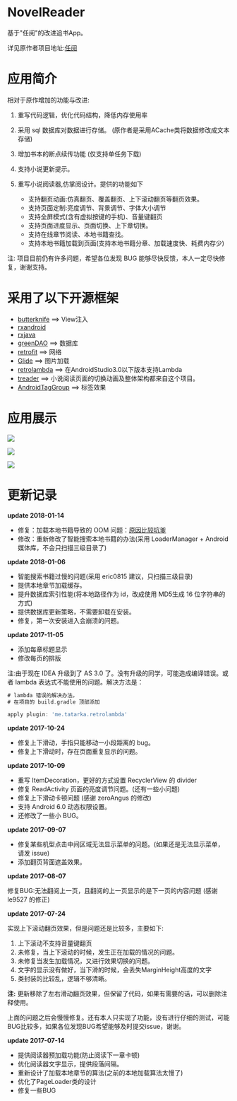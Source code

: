 # NovelReader

基于"任阅"的改进追书App。

详见原作者项目地址:[任阅](https://github.com/JustWayward/BookReader)

# 应用简介

相对于原作增加的功能与改进:

1. 重写代码逻辑，优化代码结构，降低内存使用率
2. 采用 sql 数据库对数据进行存储。 (原作者是采用ACache类将数据修改成文本存储)
3. 增加书本的断点续传功能 (仅支持单任务下载)
4. 支持小说更新提示。
5. 重写小说阅读器,仿掌阅设计。提供的功能如下

   * 支持翻页动画:仿真翻页、覆盖翻页、上下滚动翻页等翻页效果。
   * 支持页面定制:亮度调节、背景调节、字体大小调节
   * 支持全屏模式(含有虚拟按键的手机)、音量键翻页
   * 支持页面进度显示、页面切换、上下章切换。
   * 支持在线章节阅读、本地书籍查找。
   * 支持本地书籍加载到页面(支持本地书籍分章、加载速度快、耗费内存少)

注: 项目目前仍有许多问题，希望各位发现 BUG 能够尽快反馈，本人一定尽快修复，谢谢支持。

# 采用了以下开源框架

* [butterknife](https://github.com/JakeWharton/butterknife)    ==>    View注入
* [rxandroid](https://github.com/ReactiveX/RxAndroid)
* [rxjava](https://github.com/ReactiveX/RxJava)
* [greenDAO](https://github.com/greenrobot/greenDAO)    ==>    数据库
* [retrofit](https://github.com/square/retrofit)  ==> 网络
* [Glide](https://github.com/bumptech/glide)    ==>    图片加载
* [retrolambda](https://github.com/orfjackal/retrolambda)    ==>    在AndroidStudio3.0以下版本支持Lambda
* [treader](https://github.com/PeachBlossom/treader)    ==>    小说阅读页面的切换动画及整体架构都来自这个项目。
* [AndroidTagGroup](https://github.com/2dxgujun/AndroidTagGroup)    ==>    标签效果
# 应用展示

![](https://github.com/newbiechen1024/NovelReader/blob/master/screenshot/reader.gif)

![](https://github.com/newbiechen1024/NovelReader/blob/master/screenshot/load_local_file.gif)

![](https://github.com/newbiechen1024/NovelReader/blob/master/screenshot/download.gif)

# 更新记录

**update 2018-01-14**

* 修复：加载本地书籍导致的 OOM 问题：[原因比较坑爹](https://github.com/newbiechen1024/NovelReader/issues/26)
* 修改：重新修改了智能搜索本地书籍的办法(采用 LoaderManager + Android 媒体库，不会只扫描三级目录了)

**update 2018-01-06**

* 智能搜索书籍过慢的问题(采用 eric0815 建议，只扫描三级目录)
* 提供本地章节加载缓存。
* 提升数据库索引性能(将本地路径作为 id，改成使用 MD5生成 16 位字符串的方式)
* 提供数据库更新策略，不需要卸载在安装。
* 修复，第一次安装进入会崩溃的问题。

**update 2017-11-05**

* 添加每章标题显示
* 修改每页的排版

注:由于现在 IDEA 升级到了 AS 3.0 了。没有升级的同学，可能造成编译错误。或者 lambda 表达式不能使用的问题。解决方法是：

```gradle
# lambda 错误的解决办法。
# 在项目的 build.gradle 顶部添加

apply plugin: 'me.tatarka.retrolambda'
```

**update 2017-10-24**

* 修复上下滑动，手指只能移动一小段距离的 bug。
* 修复上下滑动时，存在页面重复显示的问题。

**update 2017-10-09**

* 重写 ItemDecoration，更好的方式设置 RecyclerView 的 divider
* 修复 ReadActivity 页面的亮度调节问题。(还有一些小问题)
* 修复上下滑动卡顿问题 (感谢 zeroAngus 的修改)
* 支持 Android 6.0 动态权限设置。
* 还修改了一些小 BUG。

**update 2017-09-07**
* 修复某些机型点击中间区域无法显示菜单的问题。(如果还是无法显示菜单，请发 issue)
* 添加翻页背面遮盖效果。

**update 2017-08-07**

修复BUG:无法翻阅上一页，且翻阅的上一页显示的是下一页的内容问题 (感谢 le9527 的修正)

**update 2017-07-24**

实现上下滚动翻页效果，但是问题还是比较多，主要如下:

1. 上下滚动不支持音量键翻页
2. 未修复，当上下滚动的时候，发生正在加载的情况的问题。
3. 未修复当发生加载情况，又进行效果切换的问题。
4. 文字的显示没有做好，当下滑的时候，会丢失MarginHeight高度的文字
5. 类封装的比较乱，逻辑不够清晰。

**注:** 更新移除了左右滑动翻页效果，但保留了代码，如果有需要的话，可以删除注释使用。

上面的问题之后会慢慢修复。还有本人只实现了功能，没有进行仔细的测试，可能BUG比较多，如果各位发现BUG希望能够及时提交issue，谢谢。

**update 2017-07-14**
* 提供阅读器预加载功能(防止阅读下一章卡顿)
* 优化阅读器文字显示，提供段落间隔。
* 重新设计了加载本地章节的算法(之前的本地加载算法太慢了)
* 优化了PageLoader类的设计
* 修复一些BUG
